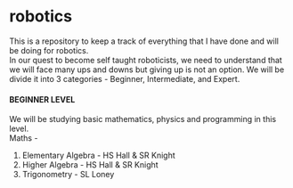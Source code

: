# robotics
This is a repository to keep a track of everything that I have done and will be doing for robotics.<br>
In our quest to become self taught roboticists, we need to understand that we will face many ups and downs but giving up is not an option. We will be divide it into 3 categories - Beginner, Intermediate, and Expert.

<h4><b>BEGINNER LEVEL</b></h4>
We will be studying basic mathematics, physics and programming in this level.
<br>Maths -<br>
<ol> <li>Elementary Algebra - HS Hall & SR Knight</li>
<li>Higher Algebra - HS Hall & SR Knight</li>
<li>Trigonometry - SL Loney</li>
</ol>